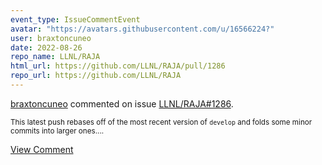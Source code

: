 ```yaml
---
event_type: IssueCommentEvent
avatar: "https://avatars.githubusercontent.com/u/16566224?"
user: braxtoncuneo
date: 2022-08-26
repo_name: LLNL/RAJA
html_url: https://github.com/LLNL/RAJA/pull/1286
repo_url: https://github.com/LLNL/RAJA
---
```


<a href='https://github.com/braxtoncuneo' target='_blank'>braxtoncuneo</a> commented on issue <a href='https://github.com/LLNL/RAJA/pull/1286' target='_blank'>LLNL/RAJA#1286</a>.

<small>This latest push rebases off of the most recent version of `develop` and folds some minor commits into larger ones....</small>

<a href='https://github.com/LLNL/RAJA/pull/1286' target='_blank'>View Comment</a>